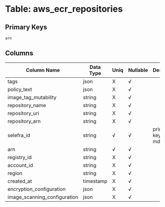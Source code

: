 # Table: aws_ecr_repositories

## Primary Keys 

```
arn
```


## Columns 

|  Column Name   |  Data Type  | Uniq | Nullable | Description | 
|  ----  | ----  | ----  | ----  | ---- | 
| tags | json | X | √ |  | 
| policy_text | json | X | √ |  | 
| image_tag_mutability | string | X | √ |  | 
| repository_name | string | X | √ |  | 
| repository_uri | string | X | √ |  | 
| repository_arn | string | X | √ |  | 
| selefra_id | string | √ | √ | primary keys value md5 | 
| arn | string | √ | √ |  | 
| registry_id | string | X | √ |  | 
| account_id | string | X | √ |  | 
| region | string | X | √ |  | 
| created_at | timestamp | X | √ |  | 
| encryption_configuration | json | X | √ |  | 
| image_scanning_configuration | json | X | √ |  | 


